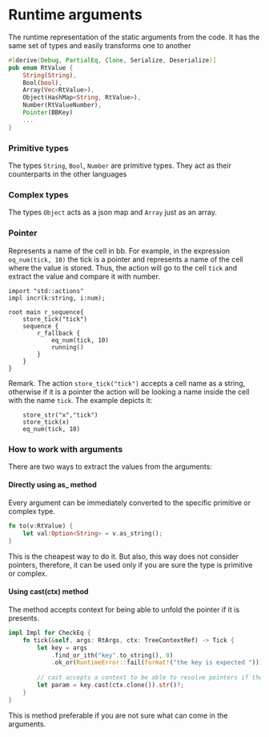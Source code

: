 # Runtime arguments

The runtime representation of the static arguments from the code. 
It has the same set of types and easily transforms one to another

```rust
#[derive(Debug, PartialEq, Clone, Serialize, Deserialize)]
pub enum RtValue {
    String(String),
    Bool(bool),
    Array(Vec<RtValue>),
    Object(HashMap<String, RtValue>),
    Number(RtValueNumber),
    Pointer(BBKey)
    ...
}
```

### Primitive types
The types `String`, `Bool`, `Number` are primitive types. They act as their counterparts in the other languages

### Complex types
The types `Object` acts as a json map and `Array` just as an array.

### Pointer
Represents a name of the cell in bb. For example, in the expression `eq_num(tick, 10)` the tick is a pointer and represents 
a name of the cell where the value is stored. Thus, the action will go to the cell `tick` and extract the value and compare 
it with number.


```f-tree
import "std::actions"
impl incr(k:string, i:num);

root main r_sequence{
    store_tick("tick")
    sequence {
        r_fallback {
            eq_num(tick, 10)
            running()
        }
    }
}

```

Remark. 
The action `store_tick("tick")` accepts a cell name as a string,
otherwise if it is a pointer the action will be looking a name inside the cell with the name `tick`.
The example depicts it:

```
    store_str("x","tick")
    store_tick(x)
    eq_num(tick, 10)
```

### How to work with arguments

There are two ways to extract the values from the arguments:

#### Directly using as_<type> method
Every argument can be immediately converted to the specific primitive or complex type.

```rust
fn to(v:RtValue) {
    let val:Option<String> = v.as_string();
}
```

This is the cheapest way to do it. But also, this way does not consider pointers, 
therefore, it can be used only if you are sure the type is primitive or complex. 

#### Using cast(ctx) method

The method accepts context for being able to unfold the pointer if it is presents.


```rust
impl Impl for CheckEq {
    fn tick(&self, args: RtArgs, ctx: TreeContextRef) -> Tick {
        let key = args
            .find_or_ith("key".to_string(), 0)
            .ok_or(RuntimeError::fail(format!("the key is expected ")))?;
        
        // cast accepts a context to be able to resolve pointers if they are presented
        let param = key.cast(ctx.clone()).str()?;
    }
}
```

This is method preferable if you are not sure what can come in the arguments.